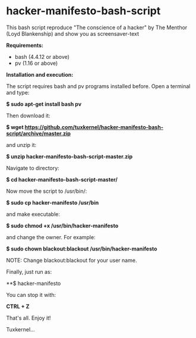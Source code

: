 # hacker-manifesto-bash-script
This bash script reproduce "The conscience of a hacker" by The Menthor (Loyd Blankenship) and show you as screensaver-text

**Requirements:**

- bash (4.4.12 or above)
- pv (1.16 or above)

**Installation and execution:**

The script requires bash and pv programs installed before. Open a terminal and type:

**$ sudo apt-get install bash pv**

Then download it:

**$ wget https://github.com/tuxkernel/hacker-manifesto-bash-script/archive/master.zip**

and unzip it:

**$ unzip hacker-manifesto-bash-script-master.zip**

Navigate to directory:

**$ cd hacker-manifesto-bash-script-master/**

Now move the script to /usr/bin/:

**$ sudo cp hacker-manifesto /usr/bin**

and make executable:

**$ sudo chmod +x /usr/bin/hacker-manifesto**

and change the owner. For example:

**$ sudo chown blackout:blackout /usr/bin/hacker-manifesto**

NOTE: Change blackout:blackout for your user name.

Finally, just run as:

**$ hacker-manifesto

You can stop it with:

**CTRL + Z**

That's all. Enjoy it!

Tuxkernel...
